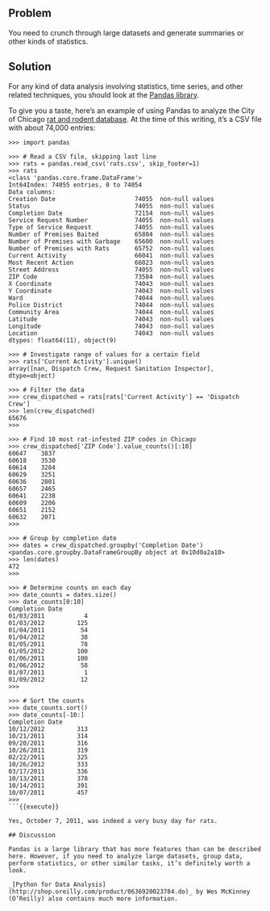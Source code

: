 ## Problem

You need to crunch through large datasets and generate summaries or other kinds of statistics.

## Solution

For any kind of data analysis involving statistics, time series, and other related techniques, you should look at the [Pandas library](http://pandas.pydata.org).

To give you a taste, here’s an example of using Pandas to analyze the City of Chicago [rat and rodent database](https://data.cityofchicago.org/Service-Requests/311-Service-Requests-Rodent-Baiting/97t6-zrhs). At the time of this writing, it’s a CSV file with about 74,000 entries:

```
>>> import pandas

>>> # Read a CSV file, skipping last line
>>> rats = pandas.read_csv('rats.csv', skip_footer=1)
>>> rats
<class 'pandas.core.frame.DataFrame'>
Int64Index: 74055 entries, 0 to 74054
Data columns:
Creation Date                      74055  non-null values
Status                             74055  non-null values
Completion Date                    72154  non-null values
Service Request Number             74055  non-null values
Type of Service Request            74055  non-null values
Number of Premises Baited          65804  non-null values
Number of Premises with Garbage    65600  non-null values
Number of Premises with Rats       65752  non-null values
Current Activity                   66041  non-null values
Most Recent Action                 66023  non-null values
Street Address                     74055  non-null values
ZIP Code                           73584  non-null values
X Coordinate                       74043  non-null values
Y Coordinate                       74043  non-null values
Ward                               74044  non-null values
Police District                    74044  non-null values
Community Area                     74044  non-null values
Latitude                           74043  non-null values
Longitude                          74043  non-null values
Location                           74043  non-null values
dtypes: float64(11), object(9)

>>> # Investigate range of values for a certain field
>>> rats['Current Activity'].unique()
array([nan, Dispatch Crew, Request Sanitation Inspector], dtype=object)

>>> # Filter the data
>>> crew_dispatched = rats[rats['Current Activity'] == 'Dispatch Crew']
>>> len(crew_dispatched)
65676
>>>

>>> # Find 10 most rat-infested ZIP codes in Chicago
>>> crew_dispatched['ZIP Code'].value_counts()[:10]
60647    3837
60618    3530
60614    3284
60629    3251
60636    2801
60657    2465
60641    2238
60609    2206
60651    2152
60632    2071
>>>

>>> # Group by completion date
>>> dates = crew_dispatched.groupby('Completion Date')
<pandas.core.groupby.DataFrameGroupBy object at 0x10d0a2a10>
>>> len(dates)
472
>>>

>>> # Determine counts on each day
>>> date_counts = dates.size()
>>> date_counts[0:10]
Completion Date
01/03/2011           4
01/03/2012         125
01/04/2011          54
01/04/2012          38
01/05/2011          78
01/05/2012         100
01/06/2011         100
01/06/2012          58
01/07/2011           1
01/09/2012          12
>>>

>>> # Sort the counts
>>> date_counts.sort()
>>> date_counts[-10:]
Completion Date
10/12/2012         313
10/21/2011         314
09/20/2011         316
10/26/2011         319
02/22/2011         325
10/26/2012         333
03/17/2011         336
10/13/2011         378
10/14/2011         391
10/07/2011         457
>>>
```{{execute}}

Yes, October 7, 2011, was indeed a very busy day for rats.

## Discussion

Pandas is a large library that has more features than can be described here. However, if you need to analyze large datasets, group data, perform statistics, or other similar tasks, it’s definitely worth a look.

_[Python for Data Analysis](http://shop.oreilly.com/product/0636920023784.do)_ by Wes McKinney (O’Reilly) also contains much more information.